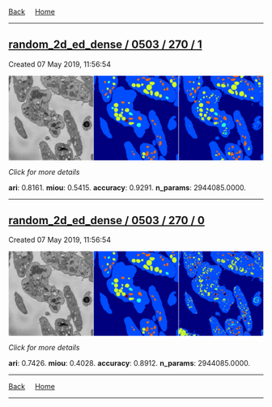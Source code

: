 
[Back](..)&nbsp;&nbsp;&nbsp;&nbsp;&nbsp;[Home](https://leapmanlab.github.io/snapshots)

---

<div class="summary"><a href="1"><h2>random_2d_ed_dense / 0503 / 270 / 1</h2></a><p>Created 07 May 2019, 11:56:54
</p><a href="1"><img src="1/media/summary.png" align="center"></a><p>
<i>Click for more details</i>
</p></div>

**ari**: 0.8161. **miou**: 0.5415. **accuracy**: 0.9291. **n_params**: 2944085.0000. 

---

<div class="summary"><a href="0"><h2>random_2d_ed_dense / 0503 / 270 / 0</h2></a><p>Created 07 May 2019, 11:56:54
</p><a href="0"><img src="0/media/summary.png" align="center"></a><p>
<i>Click for more details</i>
</p></div>

**ari**: 0.7426. **miou**: 0.4028. **accuracy**: 0.8912. **n_params**: 2944085.0000. 

---

[Back](..)&nbsp;&nbsp;&nbsp;&nbsp;&nbsp;[Home](https://leapmanlab.github.io/snapshots)

---